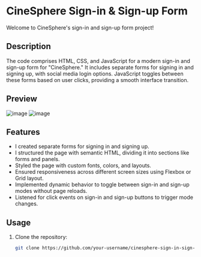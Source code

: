 # CineSphere Sign-in & Sign-up Form

Welcome to CineSphere's sign-in and sign-up form project!

## Description
The code comprises HTML, CSS, and JavaScript for a modern sign-in and sign-up form for "CineSphere." It includes separate forms for signing in and signing up, with social media login options. JavaScript toggles between these forms based on user clicks, providing a smooth interface transition.

## Preview
![image](https://github.com/MeenakshiiArumugam/Registration-Form/assets/117748864/c3d2a36f-8ef6-4b64-a44c-9bb8499179ba)
![image](https://github.com/MeenakshiiArumugam/Registration-Form/assets/117748864/cff48f38-5da6-4f94-831a-d79dcd77c69a)

## Features
- I created separate forms for signing in and signing up.
- I structured the page with semantic HTML, dividing it into sections like forms and panels.
- Styled the page with custom fonts, colors, and layouts.
- Ensured responsiveness across different screen sizes using Flexbox or Grid layout.
- Implemented dynamic behavior to toggle between sign-in and sign-up modes without page reloads.
- Listened for click events on sign-in and sign-up buttons to trigger mode changes.

## Usage
1. Clone the repository:
   ```bash
   git clone https://github.com/your-username/cinesphere-sign-in-sign-up.git
